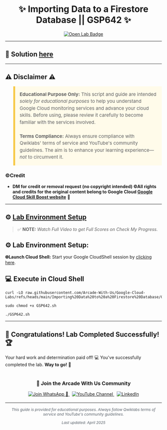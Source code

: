 <h1 align="center">
✨ Importing Data to a Firestore Database || GSP642 ✨
</h1>

<div align="center">
  <a href="https://www.cloudskillsboost.google/focuses/8392?parent=catalog)" target="_blank" rel="noopener noreferrer">
    <img src="https://img.shields.io/badge/Open_Lab-Cloud_Skills_Boost-4285F4?style=for-the-badge&logo=google&logoColor=white&labelColor=34A853" alt="Open Lab Badge">
  </a>
</div>

---

## 🔑 Solution [here]()

---

## ⚠️ Disclaimer ⚠️

<blockquote style="background-color: #fffbea; border-left: 6px solid #f7c948; padding: 1em; font-size: 15px; line-height: 1.5;">
  <strong>Educational Purpose Only:</strong> This script and guide are intended <em>solely for educational purposes</em> to help you understand Google Cloud monitoring services and advance your cloud skills. Before using, please review it carefully to become familiar with the services involved.
  <br><br>
  <strong>Terms Compliance:</strong> Always ensure compliance with Qwiklabs' terms of service and YouTube's community guidelines. The aim is to enhance your learning experience—<em>not</em> to circumvent it.
</blockquote>

### ©Credit
- **DM for credit or removal request (no copyright intended) ©All rights and credits for the original content belong to Google Cloud [Google Cloud Skill Boost website](https://www.cloudskillsboost.google/)** 🙏

---

## ⚙️ <ins>Lab Environment Setup</ins>

> ✅ **NOTE:** *Watch Full Video to get Full Scores on Check My Progress.*

## ⚙️ Lab Environment Setup:

**🌐Launch Cloud Shell:**
Start your Google CloudShell session by [clicking here](https://console.cloud.google.com/home/dashboard?project=&pli=1&cloudshell=true).

## 💻 **Execute in Cloud Shell** 
```
curl -LO raw.githubusercontent.com/Arcade-With-Us/Google-Cloud-Labs/refs/heads/main/Importing%20Data%20to%20a%20Firestore%20Database/GSP642.sh

sudo chmod +x GSP642.sh

./GSP642.sh
```
---

## 🎉 **Congratulations! Lab Completed Successfully!** 🏆  

Your hard work and determination paid off! 💻
You've successfully completed the lab. **Way to go!** 🚀


<div align="center" style="padding: 5px;">
  <h3>📱 Join the Arcade With Us Community</h3>
  
  <a href="https://chat.whatsapp.com/KN3NvYNTJvU5xMCVTORJtS">
    <img src="https://img.shields.io/badge/Join_WhatsApp-25D366?style=for-the-badge&logo=whatsapp&logoColor=white" alt="Join WhatsApp 👥">
  </a>
  &nbsp;
  <a href="https://youtube.com/@arcadewithus_we?si=yeEby5M3k40gdX4l">
    <img src="https://img.shields.io/badge/Subscribe-Arcade%20With%20Us-FF0000?style=for-the-badge&logo=youtube&logoColor=white" alt="YouTube Channel">
  </a>
  &nbsp;
  <a href="https://www.linkedin.com/in/tripti-gupta-a28a6832b/">
    <img src="https://img.shields.io/badge/LINKEDIN-Tripti%20Gupta-0077B5?style=for-the-badge&logo=linkedin&logoColor=white" alt="LinkedIn">
</a>


</div>

---

<div align="center">
  <p style="font-size: 12px; color: #586069;">
    <em>This guide is provided for educational purposes. Always follow Qwiklabs terms of service and YouTube's community guidelines.</em>
  </p>
  <p style="font-size: 12px; color: #586069;">
    <em>Last updated: April 2025</em>
  </p>
</div>
